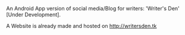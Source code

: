 An Android App version of social media/Blog for writers: 'Writer's Den' [Under Development].

A Website is already made and hosted on http://writersden.tk
